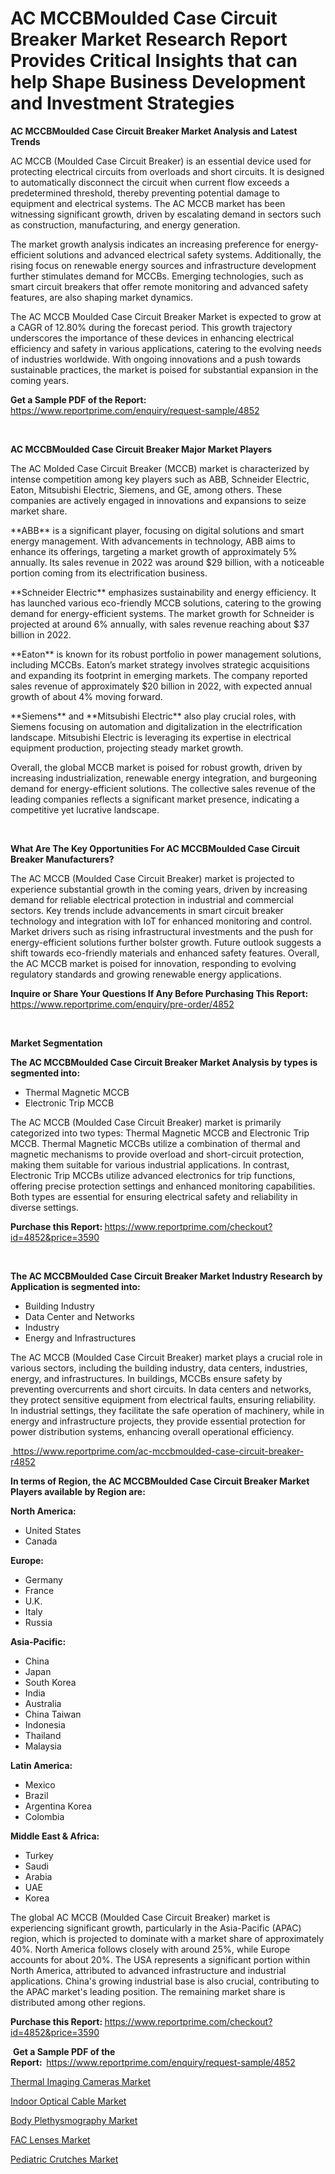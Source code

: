 <p><h1>AC MCCBMoulded Case Circuit Breaker Market Research Report Provides Critical Insights that can help Shape Business Development and Investment Strategies</h1></p><p><strong>AC MCCBMoulded Case Circuit Breaker Market Analysis and Latest Trends</strong></p>
<p><p>AC MCCB (Moulded Case Circuit Breaker) is an essential device used for protecting electrical circuits from overloads and short circuits. It is designed to automatically disconnect the circuit when current flow exceeds a predetermined threshold, thereby preventing potential damage to equipment and electrical systems. The AC MCCB market has been witnessing significant growth, driven by escalating demand in sectors such as construction, manufacturing, and energy generation.</p><p>The market growth analysis indicates an increasing preference for energy-efficient solutions and advanced electrical safety systems. Additionally, the rising focus on renewable energy sources and infrastructure development further stimulates demand for MCCBs. Emerging technologies, such as smart circuit breakers that offer remote monitoring and advanced safety features, are also shaping market dynamics.</p><p>The AC MCCB Moulded Case Circuit Breaker Market is expected to grow at a CAGR of 12.80% during the forecast period. This growth trajectory underscores the importance of these devices in enhancing electrical efficiency and safety in various applications, catering to the evolving needs of industries worldwide. With ongoing innovations and a push towards sustainable practices, the market is poised for substantial expansion in the coming years.</p></p>
<p><strong>Get a Sample PDF of the Report:&nbsp;</strong> <a href="https://www.reportprime.com/enquiry/request-sample/4852">https://www.reportprime.com/enquiry/request-sample/4852</a></p>
<p>&nbsp;</p>
<p><strong>AC MCCBMoulded Case Circuit Breaker Major Market Players</strong></p>
<p><p>The AC Molded Case Circuit Breaker (MCCB) market is characterized by intense competition among key players such as ABB, Schneider Electric, Eaton, Mitsubishi Electric, Siemens, and GE, among others. These companies are actively engaged in innovations and expansions to seize market share.</p><p>**ABB** is a significant player, focusing on digital solutions and smart energy management. With advancements in technology, ABB aims to enhance its offerings, targeting a market growth of approximately 5% annually. Its sales revenue in 2022 was around $29 billion, with a noticeable portion coming from its electrification business.</p><p>**Schneider Electric** emphasizes sustainability and energy efficiency. It has launched various eco-friendly MCCB solutions, catering to the growing demand for energy-efficient systems. The market growth for Schneider is projected at around 6% annually, with sales revenue reaching about $37 billion in 2022.</p><p>**Eaton** is known for its robust portfolio in power management solutions, including MCCBs. Eaton’s market strategy involves strategic acquisitions and expanding its footprint in emerging markets. The company reported sales revenue of approximately $20 billion in 2022, with expected annual growth of about 4% moving forward.</p><p>**Siemens** and **Mitsubishi Electric** also play crucial roles, with Siemens focusing on automation and digitalization in the electrification landscape. Mitsubishi Electric is leveraging its expertise in electrical equipment production, projecting steady market growth.</p><p>Overall, the global MCCB market is poised for robust growth, driven by increasing industrialization, renewable energy integration, and burgeoning demand for energy-efficient solutions. The collective sales revenue of the leading companies reflects a significant market presence, indicating a competitive yet lucrative landscape.</p></p>
<p>&nbsp;</p>
<p><strong>What Are The Key Opportunities For AC MCCBMoulded Case Circuit Breaker Manufacturers?</strong></p>
<p><p>The AC MCCB (Moulded Case Circuit Breaker) market is projected to experience substantial growth in the coming years, driven by increasing demand for reliable electrical protection in industrial and commercial sectors. Key trends include advancements in smart circuit breaker technology and integration with IoT for enhanced monitoring and control. Market drivers such as rising infrastructural investments and the push for energy-efficient solutions further bolster growth. Future outlook suggests a shift towards eco-friendly materials and enhanced safety features. Overall, the AC MCCB market is poised for innovation, responding to evolving regulatory standards and growing renewable energy applications.</p></p>
<p><strong>Inquire or Share Your Questions If Any Before Purchasing This Report:</strong> <a href="https://www.reportprime.com/enquiry/pre-order/4852">https://www.reportprime.com/enquiry/pre-order/4852</a></p>
<p>&nbsp;</p>
<p><strong>Market Segmentation</strong></p>
<p><strong>The AC MCCBMoulded Case Circuit Breaker Market Analysis by types is segmented into:</strong></p>
<p><ul><li>Thermal Magnetic MCCB</li><li>Electronic Trip MCCB</li></ul></p>
<p><p>The AC MCCB (Moulded Case Circuit Breaker) market is primarily categorized into two types: Thermal Magnetic MCCB and Electronic Trip MCCB. Thermal Magnetic MCCBs utilize a combination of thermal and magnetic mechanisms to provide overload and short-circuit protection, making them suitable for various industrial applications. In contrast, Electronic Trip MCCBs utilize advanced electronics for trip functions, offering precise protection settings and enhanced monitoring capabilities. Both types are essential for ensuring electrical safety and reliability in diverse settings.</p></p>
<p><strong>Purchase this Report:&nbsp;</strong><a href="https://www.reportprime.com/checkout?id=4852&price=3590">https://www.reportprime.com/checkout?id=4852&price=3590</a></p>
<p>&nbsp;</p>
<p><strong>The AC MCCBMoulded Case Circuit Breaker Market Industry Research by Application is segmented into:</strong></p>
<p><ul><li>Building Industry</li><li>Data Center and Networks</li><li>Industry</li><li>Energy and Infrastructures</li></ul></p>
<p><p>The AC MCCB (Moulded Case Circuit Breaker) market plays a crucial role in various sectors, including the building industry, data centers, industries, energy, and infrastructures. In buildings, MCCBs ensure safety by preventing overcurrents and short circuits. In data centers and networks, they protect sensitive equipment from electrical faults, ensuring reliability. In industrial settings, they facilitate the safe operation of machinery, while in energy and infrastructure projects, they provide essential protection for power distribution systems, enhancing overall operational efficiency.</p></p>
<p><a href="https://www.reportprime.com/ac-mccbmoulded-case-circuit-breaker-r4852">&nbsp;https://www.reportprime.com/ac-mccbmoulded-case-circuit-breaker-r4852</a></p>
<p><strong>In terms of Region, the AC MCCBMoulded Case Circuit Breaker Market Players available by Region are:</strong></p>
<p>
    <p> <strong> North America: </strong>
        <ul>
            <li>United States</li>
            <li>Canada</li>
        </ul>
        </p> 
    <p> <strong> Europe: </strong>
        <ul>
            <li>Germany</li>
            <li>France</li>
            <li>U.K.</li>
            <li>Italy</li>
            <li>Russia</li>
        </ul>
        </p> 
    <p> <strong> Asia-Pacific: </strong>
        <ul>
            <li>China</li>
            <li>Japan</li>
            <li>South Korea</li>
            <li>India</li>
            <li>Australia</li>
            <li>China Taiwan</li>
            <li>Indonesia</li>
            <li>Thailand</li>
            <li>Malaysia</li>
        </ul>
        </p> 
    <p> <strong> Latin America: </strong>
        <ul>
            <li>Mexico</li>
            <li>Brazil</li>
            <li>Argentina Korea</li>
            <li>Colombia</li>
        </ul>
        </p> 
    <p> <strong> Middle East & Africa: </strong>
        <ul>
            <li>Turkey</li>
            <li>Saudi</li>
            <li>Arabia</li>
            <li>UAE</li>
            <li>Korea</li>
        </ul>
    </p>
    </p>
<p><p>The global AC MCCB (Moulded Case Circuit Breaker) market is experiencing significant growth, particularly in the Asia-Pacific (APAC) region, which is projected to dominate with a market share of approximately 40%. North America follows closely with around 25%, while Europe accounts for about 20%. The USA represents a significant portion within North America, attributed to advanced infrastructure and industrial applications. China's growing industrial base is also crucial, contributing to the APAC market's leading position. The remaining market share is distributed among other regions.</p></p>
<p><strong>Purchase this Report: </strong><a href="https://www.reportprime.com/checkout?id=4852&price=3590">https://www.reportprime.com/checkout?id=4852&price=3590</a></p>
<p>&nbsp;<strong>Get a Sample PDF of the Report:&nbsp;&nbsp;</strong><a href="https://www.reportprime.com/enquiry/request-sample/4852">https://www.reportprime.com/enquiry/request-sample/4852</a></p>
<p><strong></strong></p>
<p><p><a href="https://github.com/FassouRP/Market-Research-Report-List-6/blob/main/thermal-imaging-cameras-market.md">Thermal Imaging Cameras Market</a></p><p><a href="https://github.com/rahu1506/Market-Research-Report-List-6/blob/main/indoor-optical-cable-market.md">Indoor Optical Cable Market</a></p><p><a href="https://www.linkedin.com/pulse/global-body-plethysmography-market-trends-innovations-forward-looking-s4cfe?trackingId=CJ921z8CQEe6D2ug5RucBg%3D%3D">Body Plethysmography Market</a></p><p><a href="https://issuu.com/reportprime-2/docs/fac-lenses-market-size-2030.pptx_1893d33bf44938">FAC Lenses Market</a></p><p><a href="https://www.linkedin.com/pulse/global-pediatric-crutches-market-size-expected-reach-od6ue?trackingId=KWtfZEM%2BQV6iEB50XSE2tg%3D%3D">Pediatric Crutches Market</a></p></p>